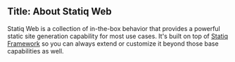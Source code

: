 ﻿Title: About Statiq Web
---

Statiq Web is a collection of in-the-box behavior that provides a powerful static site generation capability for most use cases. It's built on top of [Statiq Framework](/framework) so you can always extend or customize it beyond those base capabilities as well.